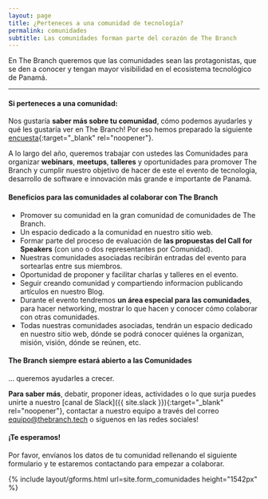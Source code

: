 ```yaml
---
layout: page
title: ¿Perteneces a una comunidad de tecnología?
permalink: comunidades
subtitle: Las comunidades forman parte del corazón de The Branch
---
```

En The Branch queremos que las comunidades sean las protagonistas, que se den a conocer y tengan mayor visibilidad en el ecosistema tecnológico de Panamá.

***

#### Si perteneces a una comunidad:

Nos gustaría **saber más sobre tu comunidad**, cómo podemos ayudarles y qué les gustaría ver en The Branch! Por eso hemos preparado la siguiente [encuesta]({{site.form_encuesta_comunidades}}){:target="_blank" rel="noopener"}.

A lo largo del año, queremos trabajar con ustedes las Comunidades para organizar **webinars**, **meetups**, **talleres** y oportunidades para promover The Branch y cumplir nuestro objetivo de hacer de este el evento de tecnologia, desarrollo de software e innovación más grande e importante de Panamá.

#### Beneficios para las comunidades al colaborar con The Branch
* Promover su comunidad en la gran comunidad de comunidades de The Branch.
* Un espacio dedicado a la comunidad en nuestro sitio web.
* Formar parte del proceso de evaluación de **las propuestas del Call for Speakers** (con uno o dos representantes por Comunidad).
* Nuestras comunidades asociadas recibirán entradas del evento para sortearlas entre sus miembros.
* Oportunidad de proponer y facilitar charlas y talleres en el evento.
* Seguir creando comunidad y compartiendo informacion publicando artículos en nuestro Blog.
* Durante el evento tendremos  **un área especial para las comunidades**, para hacer networking, mostrar lo que hacen y conocer cómo colaborar con otras comunidades.
* Todas nuestras comunidades asociadas, tendrán un espacio dedicado en nuestro sitio web, dónde se podrá conocer quiénes la organizan, misión, visión, dónde se reúnen, etc. 

#### The Branch siempre estará abierto a las Comunidades 
... queremos ayudarles a crecer.

**Para saber más**, debatir, proponer ideas, actividades o lo que surja puedes unirte a nuestro [canal de Slack]({{ site.slack }}){:target="_blank" rel="noopener"}, contactar a nuestro equipo a través del correo [equipo@thebranch.tech](mailto:equipo@thebranch.tech) o síguenos en las redes sociales!

#### ¡Te esperamos!

Por favor, envíanos los datos de tu comunidad rellenando el siguiente formulario y te estaremos contactando para empezar a colaborar.

{% include layout/gforms.html url=site.form_comunidades height="1542px" %} 